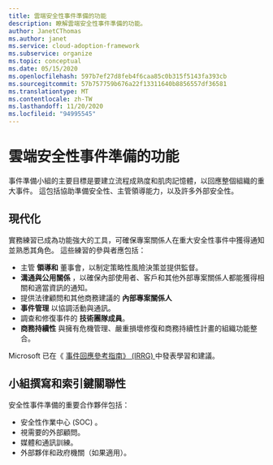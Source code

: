 ```yaml
---
title: 雲端安全性事件準備的功能
description: 瞭解雲端安全性事件準備的功能。
author: JanetCThomas
ms.author: janet
ms.service: cloud-adoption-framework
ms.subservice: organize
ms.topic: conceptual
ms.date: 05/15/2020
ms.openlocfilehash: 597b7ef27d8feb4f6caa85c0b315f5143fa393cb
ms.sourcegitcommit: 57b757759b676a22f13311640b8856557df36581
ms.translationtype: MT
ms.contentlocale: zh-TW
ms.lasthandoff: 11/20/2020
ms.locfileid: "94995545"
---
```

# <a name="function-of-cloud-security-incident-preparation"></a>雲端安全性事件準備的功能

事件準備小組的主要目標是要建立流程成熟度和肌肉記憶體，以回應整個組織的重大事件。 這包括協助準備安全性、主管領導能力，以及許多外部安全性。

## <a name="modernization"></a>現代化

實務練習已成為功能強大的工具，可確保專案關係人在重大安全性事件中獲得通知並熟悉其角色。 這些練習的參與者應包括：

- 主管 **領導和** 董事會，以制定策略性風險決策並提供監督。
- **溝通與公用關係** ，以確保內部使用者、客戶和其他外部專案關係人都能獲得相關和適當資訊的通知。
- 提供法律顧問和其他商務建議的 **內部專案關係人**
- **事件管理** 以協調活動與通訊。
- 調查和修復事件的 **技術團隊成員**。
- **商務持續性** 與擁有危機管理、嚴重損壞修復和商務持續性計畫的組織功能整合。

<!-- docutune:casing "Incident Response Reference Guide" "IRRG" -->
<!-- cSpell:ignore IRRG -->

Microsoft 已在《 [事件回應參考指南》 (IRRG) ](https://aka.ms/IRRG)中發表學習和建議。

## <a name="team-composition-and-key-relationships"></a>小組撰寫和索引鍵關聯性

安全性事件準備的重要合作夥伴包括：

- 安全性作業中心 (SOC) 。
- 視需要的外部顧問。
- 媒體和通訊訓練。
- 外部夥伴和政府機關（如果適用）。
